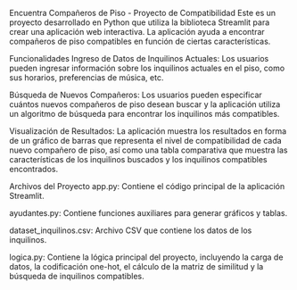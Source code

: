 Encuentra Compañeros de Piso - Proyecto de Compatibilidad
Este es un proyecto desarrollado en Python que utiliza la biblioteca Streamlit para crear una aplicación web interactiva. La aplicación ayuda a encontrar compañeros de piso compatibles en función de ciertas características.

Funcionalidades
Ingreso de Datos de Inquilinos Actuales: Los usuarios pueden ingresar información sobre los inquilinos actuales en el piso, como sus horarios, preferencias de música, etc.

Búsqueda de Nuevos Compañeros: Los usuarios pueden especificar cuántos nuevos compañeros de piso desean buscar y la aplicación utiliza un algoritmo de búsqueda para encontrar los inquilinos más compatibles.

Visualización de Resultados: La aplicación muestra los resultados en forma de un gráfico de barras que representa el nivel de compatibilidad de cada nuevo compañero de piso, así como una tabla comparativa que muestra las características de los inquilinos buscados y los inquilinos compatibles encontrados.

Archivos del Proyecto
app.py: Contiene el código principal de la aplicación Streamlit.

ayudantes.py: Contiene funciones auxiliares para generar gráficos y tablas.

dataset_inquilinos.csv: Archivo CSV que contiene los datos de los inquilinos.

logica.py: Contiene la lógica principal del proyecto, incluyendo la carga de datos, la codificación one-hot, el cálculo de la matriz de similitud y la búsqueda de inquilinos compatibles.